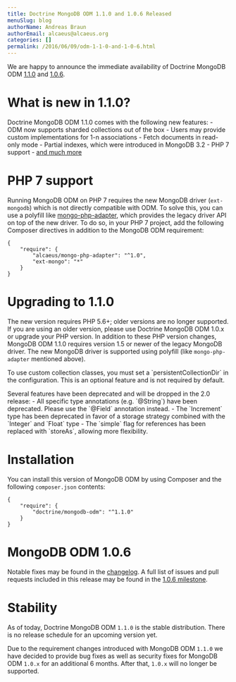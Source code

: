 ```yaml
---
title: Doctrine MongoDB ODM 1.1.0 and 1.0.6 Released
menuSlug: blog
authorName: Andreas Braun
authorEmail: alcaeus@alcaeus.org
categories: []
permalink: /2016/06/09/odm-1-1-0-and-1-0-6.html
---
```

We are happy to announce the immediate availability of Doctrine MongoDB
ODM [1.1.0](https://github.com/doctrine/mongodb-odm/releases/tag/1.1.0)
and [1.0.6](https://github.com/doctrine/mongodb-odm/releases/tag/1.0.6).

What is new in 1.1.0?
=====================

Doctrine MongoDB ODM 1.1.0 comes with the following new features: - ODM
now supports sharded collections out of the box - Users may provide
custom implementations for 1-n associations - Fetch documents in
read-only mode - Partial indexes, which were introduced in MongoDB 3.2 -
PHP 7 support - [and much
more](https://github.com/doctrine/mongodb-odm/issues?q=milestone%3A1.1.0)

PHP 7 support
=============

Running MongoDB ODM on PHP 7 requires the new MongoDB driver
(`ext-mongodb`) which is not directly compatible with ODM. To solve
this, you can use a polyfill like
[mongo-php-adapter](https://github.com/alcaeus/mongo-php-adapter), which
provides the legacy driver API on top of the new driver. To do so, in
your PHP 7 project, add the following Composer directives in addition to
the MongoDB ODM requirement:

~~~~ {.sourceCode .json}
{
    "require": {
        "alcaeus/mongo-php-adapter": "^1.0",
        "ext-mongo": "*"
    }
}
~~~~

Upgrading to 1.1.0
==================

The new version requires PHP 5.6+; older versions are no longer
supported. If you are using an older version, please use Doctrine
MongoDB ODM 1.0.x or upgrade your PHP version. In addition to these PHP
version changes, MongoDB ODM 1.1.0 requires version 1.5 or newer of the
legacy MongoDB driver. The new MongoDB driver is supported using
polyfill (like `mongo-php-adapter` mentioned above).

To use custom collection classes, you must set a
\`persistentCollectionDir\` in the configuration. This is an optional
feature and is not required by default.

Several features have been deprecated and will be dropped in the 2.0
release: - All specific type annotations (e.g. \`@String\`) have been
deprecated. Please use the \`@Field\` annotation instead. - The
\`Increment\` type has been deprecated in favor of a storage strategy
combined with the \`Integer\` and \`Float\` type - The \`simple\` flag
for references has been replaced with \`storeAs\`, allowing more
flexibility.

Installation
============

You can install this version of MongoDB ODM by using Composer and the
following `composer.json` contents:

~~~~ {.sourceCode .json}
{
    "require": {
        "doctrine/mongodb-odm": "^1.1.0"
    }
}
~~~~

MongoDB ODM 1.0.6
=================

Notable fixes may be found in the
[changelog](https://github.com/doctrine/mongodb-odm/blob/master/CHANGELOG-1.0.md#106-2016-06-09).
A full list of issues and pull requests included in this release may be
found in the [1.0.6
milestone](https://github.com/doctrine/mongodb-odm/issues?q=milestone%3A1.0.6).

Stability
=========

As of today, Doctrine MongoDB ODM `1.1.0` is the stable distribution.
There is no release schedule for an upcoming version yet.

Due to the requirement changes introduced with MongoDB ODM `1.1.0` we
have decided to provide bug fixes as well as security fixes for MongoDB
ODM `1.0.x` for an additional 6 months. After that, `1.0.x` will no
longer be supported.
